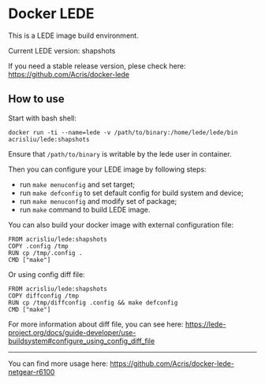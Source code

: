 # Docker LEDE
This is a LEDE image build environment.

Current LEDE version: shapshots

If you need a stable release version, plese check here: https://github.com/Acris/docker-lede

## How to use
Start with bash shell:
```shell
docker run -ti --name=lede -v /path/to/binary:/home/lede/lede/bin acrisliu/lede:shapshots
```

Ensure that `/path/to/binary` is writable by the lede user in container.

Then you can configure your LEDE image by following steps:
- run `make menuconfig` and set target;
- run `make defconfig` to set default config for build system and device;
- run `make menuconfig` and modify set of package;
- run `make` command to build LEDE image.


You can also build your docker image with external configuration file:

```
FROM acrisliu/lede:shapshots
COPY .config /tmp
RUN cp /tmp/.config .
CMD ["make"]
```

Or using config diff file:

```
FROM acrisliu/lede:shapshots
COPY diffconfig /tmp
RUN cp /tmp/diffconfig .config && make defconfig
CMD ["make"]
```

For more information about diff file, you can see here: https://lede-project.org/docs/guide-developer/use-buildsystem#configure_using_config_diff_file

---

You can find more usage here: https://github.com/Acris/docker-lede-netgear-r6100
